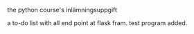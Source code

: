 the python course's inlämningsuppgift

a to-do list with all end point at flask fram.
test program added.
